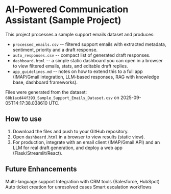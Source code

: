 # AI-Powered Communication Assistant (Sample Project)

This project processes a sample support emails dataset and produces:
- `processed_emails.csv` -- filtered support emails with extracted metadata, sentiment, priority and a draft response.
- `auto_responses.csv` -- compact list of generated draft responses.
- `dashboard.html` -- a simple static dashboard you can open in a browser to view filtered emails, stats, and editable draft replies.
- `app_guidelines.md` -- notes on how to extend this to a full app (IMAP/Gmail integration, LLM-based responses, RAG with knowledge base, dashboard frameworks).

Files were generated from the dataset: `68b1acd44f393_Sample_Support_Emails_Dataset.csv` on 2025-09-05T14:17:38.038610 UTC.

## How to use
1. Download the files and push to your GitHub repository.
2. Open `dashboard.html` in a browser to view results (static view).
3. For production, integrate with an email client (IMAP/Gmail API) and an LLM for real draft generation, and deploy a web app (Flask/Streamlit/React).

## Future Enhancements
Multi-language support
Integration with CRM tools (Salesforce, HubSpot)
Auto ticket creation for unresolved cases
Smart escalation workflows
